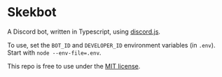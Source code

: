 
# Skekbot

A Discord bot, written in Typescript, using [discord.js](https://github.com/discordjs/discord.js).

To use, set the `BOT_ID` and `DEVELOPER_ID` environment variables (in `.env`). Start with `node --env-file=.env`.

This repo is free to use under the [MIT license](LICENSE.md).
